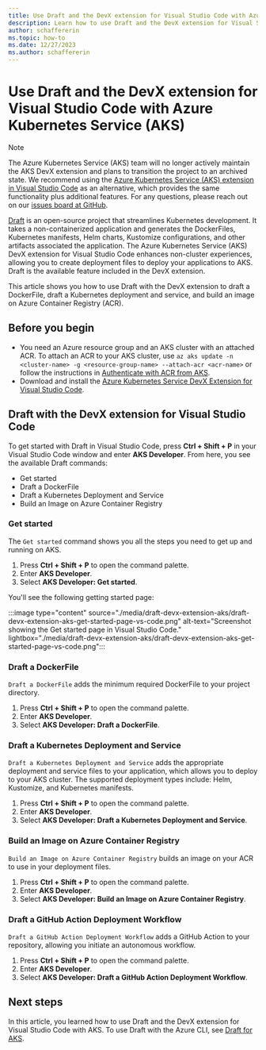 ```yaml
---
title: Use Draft and the DevX extension for Visual Studio Code with Azure Kubernetes Service (AKS)
description: Learn how to use Draft and the DevX extension for Visual Studio Code with Azure Kubernetes Service (AKS)
author: schaffererin
ms.topic: how-to
ms.date: 12/27/2023
ms.author: schaffererin
---
```


# Use Draft and the DevX extension for Visual Studio Code with Azure Kubernetes Service (AKS)

> [!NOTE]
>The Azure Kubernetes Service (AKS) team will no longer actively maintain the AKS DevX extension and plans to transition the project to an archived state. We recommend using the [Azure Kubernetes Service (AKS) extension in Visual Studio Code](https://learn.microsoft.com/azure/aks/aks-extension-vs-code#installation) as an alternative, which provides the same functionality plus additional features. For any questions, please reach out on our [issues board at GitHub](https://github.com/Azure/aks-devx-tools/issues).

[Draft][draft] is an open-source project that streamlines Kubernetes development. It takes a non-containerized application and generates the DockerFiles, Kubernetes manifests, Helm charts, Kustomize configurations, and other artifacts associated the application. The Azure Kubernetes Service (AKS) DevX extension for Visual Studio Code enhances non-cluster experiences, allowing you to create deployment files to deploy your applications to AKS. Draft is the available feature included in the DevX extension.

This article shows you how to use Draft with the DevX extension to draft a DockerFile, draft a Kubernetes deployment and service, and build an image on Azure Container Registry (ACR).

## Before you begin

* You need an Azure resource group and an AKS cluster with an attached ACR. To attach an ACR to your AKS cluster, use `az aks update -n <cluster-name> -g <resource-group-name> --attach-acr <acr-name>` or follow the instructions in [Authenticate with ACR from AKS][aks-acr-authenticate].
* Download and install the [Azure Kubernetes Service DevX Extension for Visual Studio Code][devx-extension].

## Draft with the DevX extension for Visual Studio Code

To get started with Draft in Visual Studio Code, press **Ctrl + Shift + P** in your Visual Studio Code window and enter **AKS Developer**. From here, you see the available Draft commands:

* Get started
* Draft a DockerFile
* Draft a Kubernetes Deployment and Service
* Build an Image on Azure Container Registry

### Get started

The `Get started` command shows you all the steps you need to get up and running on AKS.

1. Press **Ctrl + Shift + P** to open the command palette.
2. Enter **AKS Developer**.
3. Select **AKS Developer: Get started**.

You'll see the following getting started page:

:::image type="content" source="./media/draft-devx-extension-aks/draft-devx-extension-aks-get-started-page-vs-code.png" alt-text="Screenshot showing the Get started page in Visual Studio Code." lightbox="./media/draft-devx-extension-aks/draft-devx-extension-aks-get-started-page-vs-code.png":::

### Draft a DockerFile

`Draft a DockerFile` adds the minimum required DockerFile to your project directory.

1. Press **Ctrl + Shift + P** to open the command palette.
2. Enter **AKS Developer**.
3. Select **AKS Developer: Draft a DockerFile**.

### Draft a Kubernetes Deployment and Service

`Draft a Kubernetes Deployment and Service` adds the appropriate deployment and service files to your application, which allows you to deploy to your AKS cluster. The supported deployment types include: Helm, Kustomize, and Kubernetes manifests.

1. Press **Ctrl + Shift + P** to open the command palette.
2. Enter **AKS Developer**.
3. Select **AKS Developer: Draft a Kubernetes Deployment and Service**.

### Build an Image on Azure Container Registry

`Build an Image on Azure Container Registry` builds an image on your ACR to use in your deployment files.

1. Press **Ctrl + Shift + P** to open the command palette.
2. Enter **AKS Developer**.
3. Select **AKS Developer: Build an Image on Azure Container Registry**.

### Draft a GitHub Action Deployment Workflow

`Draft a GitHub Action Deployment Workflow` adds a GitHub Action to your repository, allowing you initiate an autonomous workflow.

1. Press **Ctrl + Shift + P** to open the command palette.
2. Enter **AKS Developer**.
3. Select **AKS Developer: Draft a GitHub Action Deployment Workflow**.

## Next steps

In this article, you learned how to use Draft and the DevX extension for Visual Studio Code with AKS. To use Draft with the Azure CLI, see [Draft for AKS][draft-aks-cli].

<!-- LINKS -->

[draft-aks-cli]: ../aks/draft.md
[aks-acr-authenticate]: ../aks/cluster-container-registry-integration.md
[devx-extension]: https://marketplace.visualstudio.com/items?itemName=ms-kubernetes-tools.aks-devx-tools
[draft]: https://github.com/Azure/draft

